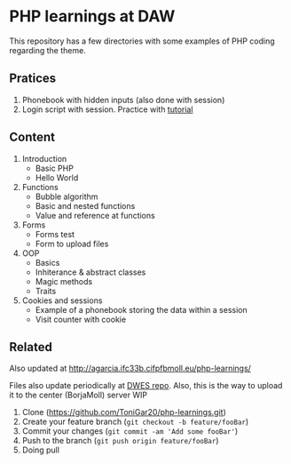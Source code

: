 # PHP learnings at DAW

This repository has a few directories with some examples of PHP coding regarding the theme.

## Pratices
1. Phonebook with hidden inputs (also done with session)
2. Login script with session. Practice with [tutorial](https://codeofaninja.com/2013/03/php-login-script.html)


## Content

1. Introduction
    - Basic PHP 
    - Hello World
2. Functions
    - Bubble algorithm 
    - Basic and nested functions
    - Value and reference at functions
3. Forms
    - Forms test
    - Form to upload files
4. OOP
    - Basics
    - Inhiterance & abstract classes
    - Magic methods
    - Traits
5. Cookies and sessions
    - Example of a phonebook storing the data within a session
    - Visit counter with cookie

## Related

Also updated at http://agarcia.ifc33b.cifpfbmoll.eu/php-learnings/

Files also update periodically at [DWES repo](https://github.com/DAW-presencial/dwes_2021-ToniGar20). Also, this is the way to upload it to the center (BorjaMoll) server
WIP

1. Clone (<https://github.com/ToniGar20/php-learnings.git>)
2. Create your feature branch (`git checkout -b feature/fooBar`)
3. Commit your changes (`git commit -am 'Add some fooBar'`)
4. Push to the branch (`git push origin feature/fooBar`)
5. Doing pull
